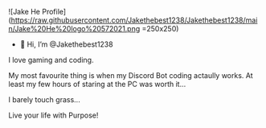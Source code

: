 ![Jake He Profile](https://raw.githubusercontent.com/Jakethebest1238/Jakethebest1238/main/Jake%20He%20logo%20572021.png =250x250)



- 👋 Hi, I’m @Jakethebest1238

I love gaming and coding.

My most favourite thing is when my Discord Bot coding actaully works. At least my few hours of staring at the PC was worth it...

I barely touch grass...  

Live your life with Purpose!
